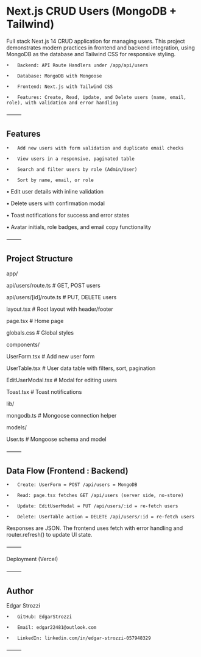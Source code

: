 # Next.js CRUD Users (MongoDB + Tailwind)

Full stack Next.js 14 CRUD application for managing users. This project demonstrates modern practices in frontend and backend integration, using MongoDB as the database and Tailwind CSS for responsive styling.

	•	Backend: API Route Handlers under /app/api/users

	•	Database: MongoDB with Mongoose

	•	Frontend: Next.js with Tailwind CSS

	•	Features: Create, Read, Update, and Delete users (name, email, role), with validation and error handling

⸻

## Features
	•	Add new users with form validation and duplicate email checks

	•	View users in a responsive, paginated table

	•	Search and filter users by role (Admin/User)

	•	Sort by name, email, or role
	
  •	Edit user details with inline validation
	
  •	Delete users with confirmation modal
	
  •	Toast notifications for success and error states
	
  •	Avatar initials, role badges, and email copy functionality

⸻

## Project Structure

app/

  api/users/route.ts          # GET, POST users

  api/users/[id]/route.ts     # PUT, DELETE users

  layout.tsx                  # Root layout with header/footer

  page.tsx                    # Home page

  globals.css                 # Global styles

components/

  UserForm.tsx                # Add new user form

  UserTable.tsx               # User data table with filters, sort, pagination

  EditUserModal.tsx           # Modal for editing users

  Toast.tsx                   # Toast notifications

lib/

  mongodb.ts                  # Mongoose connection helper

models/

  User.ts                     # Mongoose schema and model


⸻

## Data Flow (Frontend : Backend)

	•	Create: UserForm = POST /api/users = MongoDB

	•	Read: page.tsx fetches GET /api/users (server side, no-store)

	•	Update: EditUserModal = PUT /api/users/:id = re-fetch users

	•	Delete: UserTable action = DELETE /api/users/:id = re-fetch users

Responses are JSON. The frontend uses fetch with error handling and router.refresh() to update UI state.

⸻

Deployment (Vercel)

⸻

## Author

Edgar Strozzi

	•	GitHub: EdgarStrozzi

	•	Email: edgar22481@outlook.com

	•	LinkedIn: linkedin.com/in/edgar-strozzi-057948329

⸻
